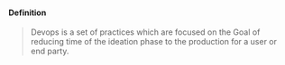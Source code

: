 #### Definition
> Devops is a set of practices which are focused on the Goal of reducing time of the ideation phase to the production for a user or end party.




